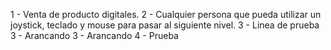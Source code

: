 1 - Venta de producto digitales.
2 - Cualquier persona que pueda utilizar un joystick, teclado y mouse para pasar al siguiente nivel.
3 - Linea de prueba
3 - Arancando
3 - Arancando
4 - Prueba
